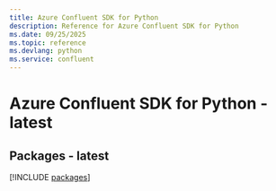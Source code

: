 ```yaml
---
title: Azure Confluent SDK for Python
description: Reference for Azure Confluent SDK for Python
ms.date: 09/25/2025
ms.topic: reference
ms.devlang: python
ms.service: confluent
---
```

# Azure Confluent SDK for Python - latest
## Packages - latest
[!INCLUDE [packages](confluent-index.md)]